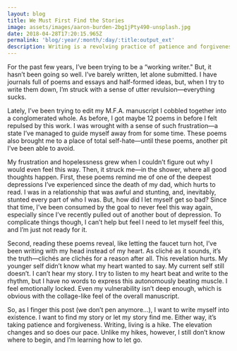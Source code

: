 ```yaml
---
layout: blog
title: We Must First Find the Stories
image: assets/images/aaron-burden-2bg1jPty490-unsplash.jpg
date: 2018-04-28T17:20:15.965Z
permalink: 'blog/:year/:month/:day/:title:output_ext'
description: Writing is a revolving practice of patience and forgiveness.
---
```

For the past few years, I’ve been trying to be a “working writer." But, it hasn’t been going so well. I’ve barely written, let alone submitted. I have journals full of poems and essays and half-formed ideas, but, when I try to write them down, I’m struck with a sense of utter revulsion—everything sucks.

Lately, I’ve been trying to edit my M.F.A. manuscript I cobbled together into a conglomerated whole. As before, I got maybe 12 poems in before I felt repulsed by this work. I was wrought with a sense of such frustration—a state I’ve managed to guide myself away from for some time. These poems also brought me to a place of total self-hate—until these poems, another pit I’ve been able to avoid.

My frustration and hopelessness grew when I couldn’t figure out why I would even feel this way. Then, it struck me—in the shower, where all good thoughts happen. First, these poems remind me of one of the deepest depressions I’ve experienced since the death of my dad, which hurts to read. I was in a relationship that was awful and stunting, and, inevitably, stunted every part of who I was. But, how did I let myself get so bad? Since that time, I’ve been consumed by the goal to never feel this way again, especially since I’ve recently pulled out of another bout of depression. To complicate things though, I can’t help but feel I need to let myself feel this, and I’m just not ready for it.

Second, reading these poems reveal, like letting the faucet turn hot, I’ve been writing with my head instead of my heart. As cliché as it sounds, it’s the truth—clichés are clichés for a reason after all. This revelation hurts. My younger self didn’t know what my heart wanted to say. My current self still doesn’t. I can’t hear my story. I try to listen to my heart beat and write to the rhythm, but I have no words to express this autonomously beating muscle. I feel emotionally locked. Even my vulnerability isn’t deep enough, which is obvious with the collage-like feel of the overall manuscript.

So, as I finger this post (we don’t pen anymore…), I want to write myself into existence. I want to find my story or let my story find me. Either way, it’s taking patience and forgiveness. Writing, living is a hike. The elevation changes and so does our pace. Unlike my hikes, however, I still don’t know where to begin, and I’m learning how to let go.
